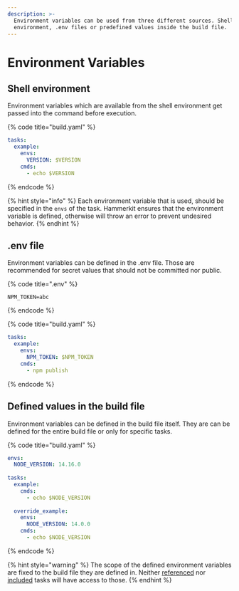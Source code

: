 ```yaml
---
description: >-
  Environment variables can be used from three different sources. Shell
  environment, .env files or predefined values inside the build file.
---
```


# Environment Variables

## Shell environment

Environment variables which are available from the shell environment get passed into the command before execution.

{% code title="build.yaml" %}
```yaml
tasks:
  example:
    envs:
      VERSION: $VERSION
    cmds:
      - echo $VERSION
```
{% endcode %}

{% hint style="info" %}
Each environment variable that is used, should be specified in the `envs` of the task. Hammerkit ensures that the environment variable is defined, otherwise will throw an error to prevent undesired behavior.
{% endhint %}

## .env file

Environment variables can be defined in the .env file. Those are recommended for secret values that should not be committed nor public.

{% code title=".env" %}
```
NPM_TOKEN=abc
```
{% endcode %}

{% code title="build.yaml" %}
```yaml
tasks:
  example:
    envs:
      NPM_TOKEN: $NPM_TOKEN
    cmds:
      - npm publish
```
{% endcode %}

## Defined values in the build file

Environment variables can be defined in the build file itself. They are can be defined for the entire build file or only for specific tasks.

{% code title="build.yaml" %}
```yaml
envs:
  NODE_VERSION: 14.16.0
  
tasks:
  example:
    cmds:
      - echo $NODE_VERSION
      
  override_example:
    envs:
      NODE_VERSION: 14.0.0
    cmds:
      - echo $NODE_VERSION
```
{% endcode %}

{% hint style="warning" %}
The scope of the defined environment variables are fixed to the build file they are defined in. Neither [referenced](references.md) nor [included](includes.md) tasks will have access to those.
{% endhint %}
